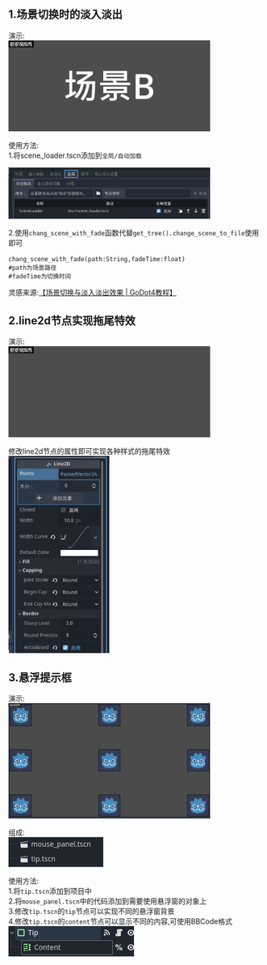 ## 1.场景切换时的淡入淡出
演示:  
<img src="examples\渐入渐出.gif" width="400">  


使用方法:  
1.将scene_loader.tscn添加到`全局/自动加载`

<img src="examples\全局设置.png" width="400">  

2.使用`chang_scene_with_fade`函数代替`get_tree().change_scene_to_file`使用即可

```
chang_scene_with_fade(path:String,fadeTime:float)
#path为场景路径
#fadeTime为切换时间
```

灵感来源:[【场景切换与淡入淡出效果  | GoDot4教程】](https://www.bilibili.com/video/BV1HwTezvE8d/?share_source=copy_web&vd_source=4adc071e3b96a224398d9c6f3b728748) 

## 2.line2d节点实现拖尾特效
演示:   
<img src="examples\拖尾特效.gif" width="400" >  

修改line2d节点的属性即可实现各种样式的拖尾特效<br>
<img src="examples\line2d节点设置.png" width="200">  

## 3.悬浮提示框
演示:  
<img src="examples\悬浮提示窗.gif" width="400">  

组成:  
<img src="examples\悬浮窗场景.png">  


使用方法:  
1.将`tip.tscn`添加到项目中  
2.将`mouse_panel.tscn`中的代码添加到需要使用悬浮窗的对象上  
3.修改`tip.tscn`的`tip`节点可以实现不同的悬浮窗背景  
4.修改`tip.tscn`的`content`节点可以显示不同的内容,可使用BBCode格式  
<img src="examples\tip节点.png">  

